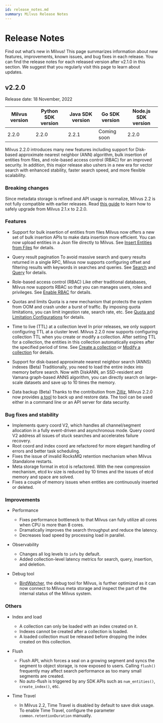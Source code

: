 ```yaml
---
id: release_notes.md
summary: Milvus Release Notes
---
```

# Release Notes

Find out what’s new in Milvus! This page summarizes information about new features, improvements, known issues, and bug fixes in each release. You can find the release notes for each released version after v2.1.0 in this section. We suggest that you regularly visit this page to learn about updates.

## v2.2.0
Release date: 18 November, 2022

| Milvus version | Python SDK version | Java SDK version | Go SDK version | Node.js SDK version |
| -------------- | ------------------ | ---------------- | -------------- | ------------------- |
| 2.2.0          | 2.2.0              | 2.2.1            | Coming soon          | 2.2.0               |

Milvus 2.2.0 introduces many new features including support for Disk-based approximate nearest neighbor (ANN) algorithm, bulk insertion of entities from files, and role-based access control (RBAC) for an improved security. In addition, this major release also ushers in a new era for vector search with enhanced stability, faster search speed, and more flexible scalability.

<h3 id="v2.2.0">Breaking changes</h3> 

Since metadata storage is refined and API usage is normalize, Milvus 2.2 is not fully compatible with earlier releases. Read [this guide](upgrade_milvus_cluster-helm.md) to learn how to safely upgrade from Milvus 2.1.x to 2.2.0.

<h3 id="v2.2.0">Features</h3> 

- Support for bulk insertion of entities from files
Milvus now offers a new set of bulk insertion APIs to make data insertion more efficient. You can now upload entities in a Json file directly to Milvus. See [Insert Entities from Files](bulk_load.md) for details.

- Query result pagination 
To avoid massive search and query results returned in a single RPC, Milvus now supports configuring offset and filtering results with keywords in searches and queries. See [Search](search.md) and [Query](query.md) for details.


- Role-based access control (RBAC)
Like other traditional databases, Milvus now supports RBAC so that you can manages users, roles and privileges. See [Enable RBAC](rbac.md) for details.

- Quotas and limits
Quota is a new mechanism that protects the system from OOM and crash under a burst of traffic. By imposing quota limitations, you can limit ingestion rate, search rate, etc. See [Quota and Limitation Configurations](configure_quota_limits.md) for details.


- Time to live (TTL) at a collection level
In prior releases, we only support configuring TTL at a cluster level. Milvus 2.2.0 now supports configuring collection TTL when you create or modify a collection. After setting TTL for a collection, the entities in this collection automatically expires after the specified period of time. See [Create a collection](create_collection.md) or [Modify a collection](modify_collection.md) for details.


- Support for disk-based approximate nearest neighbor search (ANNS) indexes (Beta)
Traditionally, you need to load the entire index into memory before search. Now with DiskANN, an SSD-resident and Vamana graph-based ANNS algorithm, you can directly search on large-scale datasets and save up to 10 times the memory.


- Data backup (Beta)
Thanks to the contribution from [Zilliz](https://zilliz.com/), Milvus 2.2.0 now provides [a tool](https://github.com/zilliztech/milvus-backup) to back up and restore data. The tool can be used either in a command line or an API server for data security.
 

<h3 id="v2.2.0">Bug fixes and stability</h3>

- Implements query coord V2, which handles all channel/segment allocation in a fully event-driven and asynchronous mode. Query coord V2 address all issues of stuck searches and accelerates failure recovery.
- Root coord and index coord are refactored for more elegant handling of errors and better task scheduling.
- Fixes the issue of invalid RocksMQ retention mechanism when Milvus Standalone restarts.
- Meta storage format in etcd is refactored. With the new compression mechanism, etcd kv size is reduced by 10 times and the issues of etcd memory and space are solved.
- Fixes a couple of memory issues when entities are continuously inserted or deleted.

<h3 id="v2.2.0">Improvements</h3>

- Performance
  - Fixes performance bottleneck to that Milvus can fully utilize all cores when CPU is more than 8 cores.
  - Dramatically improves the search throughput and reduce the latency.
  - Decreases load speed by processing load in parallel.
  
- Observability
  - Changes all log levels to `info` by default.
  - Added collection-level latency metrics for search, query, insertion, and deletion.

- Debug tool
  - [BirdWatcher](https://github.com/milvus-io/birdwatcher), the debug tool for Milvus, is further optimized as it can now connect to Milvus meta storage and inspect the part of the internal status of the Milvus system.

<h3 id="v2.2.0">Others</h3>

- Index and load
  - A collection can only be loaded with an index created on it.
  - Indexes cannot be created after a collection is loaded.
  - A loaded collection must be released before dropping the index created on this collection.
  
- Flush
  - Flush API, which forces a seal on a growing segment and syncs the segment to object storage, is now exposed to users. Calling `flush()` frequently may affect search performance as too many small segments are created. 
  - No auto-flush is triggered by any SDK APIs such as `num_entities()`, `create_index()`, etc.
  
- Time Travel
  - In Milvus 2.2,  Time Travel is disabled by default to save disk usage. To enable Time Travel, configure the parameter `common.retentionDuration` manually.
